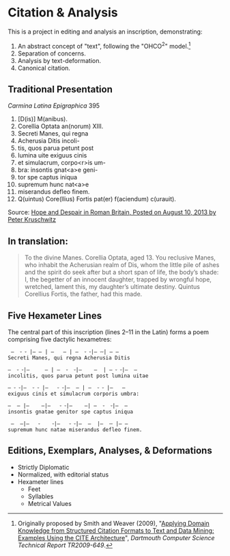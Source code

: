 # Citation & Analysis

This is a project in editing and analysis an inscription, demonstrating:

1. An abstract concept of "text", following the "OHCO<sup>2</sup>" model.[^ohco2]
1. Separation of concerns.
1. Analysis by text-deformation.
1. Canonical citation.

[^ohco2]:   Originally proposed by Smith and Weaver  (2009), "[Applying Domain Knowledge from Structured Citation Formats to Text and Data Mining: Examples Using the CITE Architecture](http://katahdin.cs.dartmouth.edu/reports/TR2009-649.pdf)", *Dartmouth Computer Science Technical Report TR2009-649*.

## Traditional Presentation

*Carmina Latina Epigraphica* 395

1.  [D(is)] M(anibus).
1.  Corellia Optata an(norum) XIII.
1.  Secreti Manes, qui regna
1.  Acherusia Ditis incoli-
1.  tis, quos parua petunt post     
1.  lumina uite exiguus cinis
1.  et simulacrum, corpo&lt;r&gt;is um-
1.  bra: insontis gnat&lt;a&gt;e geni-
1.  tor spe captus iniqua
1.  supremum hunc nat&lt;a&gt;e             
1.  miserandus defleo finem.
1.  Q(uintus) Core(llius) Fortis pat(er) f(aciendum) c(urauit).

Source: [Hope and Despair in Roman Britain, Posted on August 10, 2013 by Peter Kruschwitz](https://blogs.reading.ac.uk/classics-at-reading/tag/latin-epigraphy/jhttps://blogs.reading.ac.uk/classics-at-reading/2013/08/10/hope-and-despair-in-roman-britain/)
## In translation:

> To the divine Manes.
> Corellia Optata, aged 13.
> You reclusive Manes, who inhabit the Acherusian realm of Dis, whom the little pile of ashes and the spirit do seek after but a short span of life, the body’s shade: I, the begetter of an innocent daughter, trapped by wrongful hope, wretched, lament this, my daughter’s ultimate destiny.
> Quintus Corellius Fortis, the father, had this made.


## Five Hexameter Lines

The central part of this inscription (lines 2–11 in the Latin) forms a poem comprising five dactylic hexametres:


````
 —  ⏑ ⏑ |— — | —   — | —  ⏑ ⏑|— ⏑⏑| — — 
Secreti Manes, qui regna Acherusia Ditis

—  ⏑ ⏑|—     — | —  ⏑  ⏑|—    —  | — ⏑ ⏑|—  — 
incolitis, quos parua petunt post lumina uitae

— ⏑ ⏑|—  ⏑ ⏑ |—   ⏑ ⏑|—  — | —  ⏑ ⏑ |—   — 
exiguus cinis et simulacrum corporis umbra:

—  — |—    —|—   ⏑ ⏑|—    —| —  ⏑  ⏑|—  —
insontis gnatae genitor spe captus iniqua

 —  —|—   ⏑    ⏑|—   ⏑ ⏑|—  —  |—  ⏑⏑ |— —
supremum hunc natae miserandus defleo finem.      

````


## Editions, Exemplars, Analyses, & Deformations

- Strictly Diplomatic
- Normalized, with editorial status
- Hexameter lines
     - Feet
     - Syllables
     - Metrical Values
